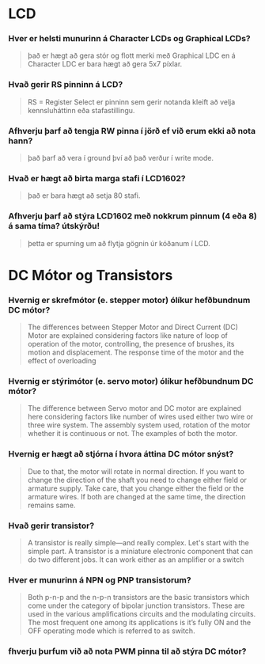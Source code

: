 # LCD

### Hver er helsti munurinn á Character LCDs og Graphical LCDs?
> það er hægt að gera stór og flott merki með Graphical LDC en á Character LDC er bara hægt að gera 5x7 píxlar.

### Hvað gerir RS pinninn á LCD?
> RS = Register Select er pinninn sem gerir notanda kleift að velja kennsluháttinn eða stafastillingu.

### Afhverju þarf að tengja RW pinna í jörð ef við erum ekki að nota hann?
> það þarf að vera í ground því að það verður í write mode.

### Hvað er hægt að birta marga stafi í LCD1602?
> það er bara hægt að setja 80 stafi.

### Afhverju þarf að stýra LCD1602 með nokkrum pinnum (4 eða 8) á sama tíma? útskýrðu!
> þetta er spurning um að flytja gögnin úr kóðanum í LCD.

# DC Mótor og Transistors

### Hvernig er skrefmótor (e. stepper motor) ólíkur hefðbundnum DC mótor?
> The differences between Stepper Motor and Direct Current (DC) Motor are explained considering factors like nature of loop of operation of the motor, controlling, the presence of brushes, its motion and displacement. The response time of the motor and the effect of overloading

### Hvernig er stýrimótor (e. servo motor) ólíkur hefðbundnum DC mótor?
> The difference between Servo motor and DC motor are explained here considering factors like number of wires used either two wire or three wire system. The assembly system used, rotation of the motor whether it is continuous or not. The examples of both the motor.

### Hvernig er hægt að stjórna í hvora áttina DC mótor snýst?
> Due to that, the motor will rotate in normal direction. If you want to change the direction of the shaft you need to change either field or armature supply. Take care, that you change either the field or the armature wires. If both are changed at the same time, the direction remains same.

### Hvað gerir transistor?
> A transistor is really simple—and really complex. Let's start with the simple part. A transistor is a miniature electronic component that can do two different jobs. It can work either as an amplifier or a switch

### Hver er munurinn á NPN og PNP transistorum?
> Both p-n-p and the n-p-n transistors are the basic transistors which come under the category of bipolar junction transistors. These are used in the various amplifications circuits and the modulating circuits. The most frequent one among its applications is it’s fully ON and the OFF operating mode which is referred to as switch.

### fhverju þurfum við að nota PWM pinna til að stýra DC mótor?
> 
